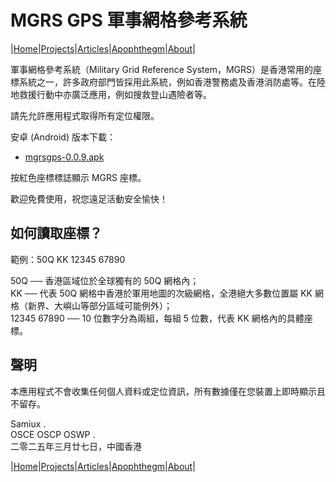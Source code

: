 # MGRS GPS 軍事網格參考系統

|[Home](/README.md)|[Projects](/projects.md)|[Articles](/articles.md)|[Apophthegm](/apophthegm.md)|[About](/about.md)|

軍事網格參考系統（Military Grid Reference System，MGRS）是香港常用的座標系統之一，許多政府部門皆採用此系統，例如香港警務處及香港消防處等。在陸地救援行動中亦廣泛應用，例如搜救登山遇險者等。

請先允許應用程式取得所有定位權限。

安卓 (Android) 版本下載：  

- [mgrsgps-0.0.9.apk](https://drive.google.com/file/d/1ArbL-s0g1FR5Qclh4D3apH6ndEzNENaP/view?usp=sharing)  

按紅色座標標誌顯示 MGRS 座標。  

歡迎免費使用，祝您遠足活動安全愉快！

## 如何讀取座標？

範例：50Q KK 12345 67890

50Q ── 香港區域位於全球獨有的 50Q 網格內；  
KK ── 代表 50Q 網格中香港於軍用地圖的次級網格，全港絕大多數位置屬 KK 網格（新界、大嶼山等部分區域可能例外）；  
12345 67890 ── 10 位數字分為兩組，每組 5 位數，代表 KK 網格內的具體座標。  

## 聲明

本應用程式不會收集任何個人資料或定位資訊，所有數據僅在您裝置上即時顯示且不留存。

Samiux .  
OSCE  OSCP  OSWP .  
二零二五年三月廿七日，中國香港    

|[Home](/README.md)|[Projects](/projects.md)|[Articles](/articles.md)|[Apophthegm](/apophthegm.md)|[About](/about.md)|
